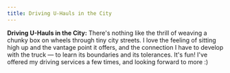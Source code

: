 ```yaml
---
title: Driving U-Hauls in the City
---
```


**Driving U-Hauls in the City:** There's nothing like the thrill of weaving a chunky box on wheels through tiny city streets. I love the feeling of sitting high up and the vantage point it offers, and the connection I have to develop with the truck — to learn its boundaries and its tolerances. It's fun! I've offered my driving services a few times, and looking forward to more :)
